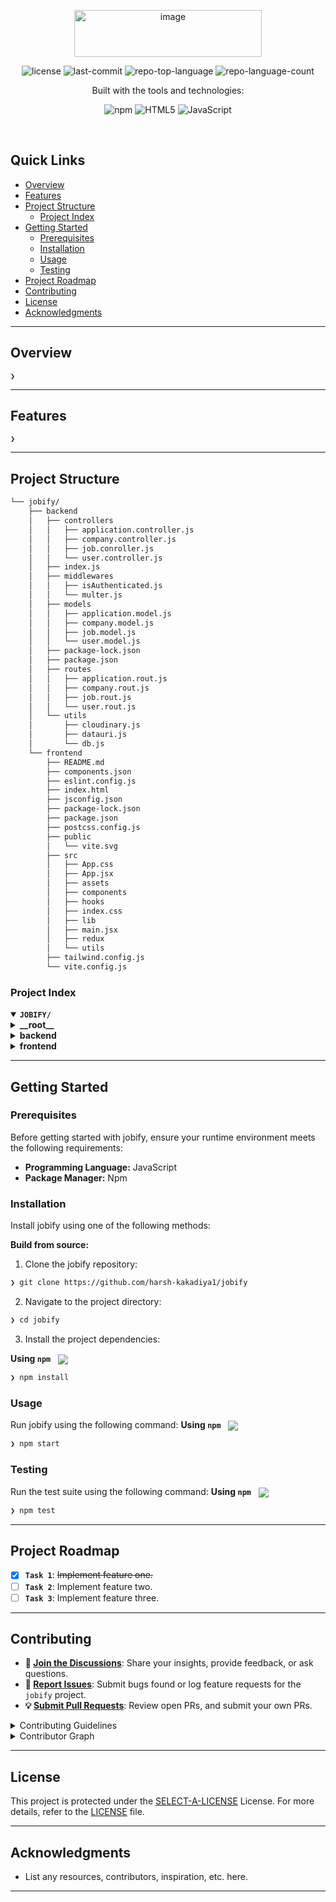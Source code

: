 <p align="center">
	<img width="300" height="75" alt="image" src="https://github.com/user-attachments/assets/2255bfc9-dd6f-4ed7-a4a3-badfcfce453b" />

</p>
<p align="center">
	
</p>
<p align="center">
	<img src="https://img.shields.io/github/license/harsh-kakadiya1/jobify?style=plastic&logo=opensourceinitiative&logoColor=white&color=0080ff" alt="license">
	<img src="https://img.shields.io/github/last-commit/harsh-kakadiya1/jobify?style=plastic&logo=git&logoColor=white&color=0080ff" alt="last-commit">
	<img src="https://img.shields.io/github/languages/top/harsh-kakadiya1/jobify?style=plastic&color=0080ff" alt="repo-top-language">
	<img src="https://img.shields.io/github/languages/count/harsh-kakadiya1/jobify?style=plastic&color=0080ff" alt="repo-language-count">
</p>
<p align="center">Built with the tools and technologies:</p>
<p align="center">
	<img src="https://img.shields.io/badge/npm-CB3837.svg?style=plastic&logo=npm&logoColor=white" alt="npm">
	<img src="https://img.shields.io/badge/HTML5-E34F26.svg?style=plastic&logo=HTML5&logoColor=white" alt="HTML5">
	<img src="https://img.shields.io/badge/JavaScript-F7DF1E.svg?style=plastic&logo=JavaScript&logoColor=black" alt="JavaScript">
</p>
<br>

##  Quick Links

- [ Overview](#-overview)
- [ Features](#-features)
- [ Project Structure](#-project-structure)
  - [ Project Index](#-project-index)
- [ Getting Started](#-getting-started)
  - [ Prerequisites](#-prerequisites)
  - [ Installation](#-installation)
  - [ Usage](#-usage)
  - [ Testing](#-testing)
- [ Project Roadmap](#-project-roadmap)
- [ Contributing](#-contributing)
- [ License](#-license)
- [ Acknowledgments](#-acknowledgments)

---

##  Overview

<code>❯ </code>

---

##  Features

<code>❯ </code>

---

##  Project Structure

```sh
└── jobify/
    ├── backend
    │   ├── controllers
    │   │   ├── application.controller.js
    │   │   ├── company.controller.js
    │   │   ├── job.conroller.js
    │   │   └── user.controller.js
    │   ├── index.js
    │   ├── middlewares
    │   │   ├── isAuthenticated.js
    │   │   └── multer.js
    │   ├── models
    │   │   ├── application.model.js
    │   │   ├── company.model.js
    │   │   ├── job.model.js
    │   │   └── user.model.js
    │   ├── package-lock.json
    │   ├── package.json
    │   ├── routes
    │   │   ├── application.rout.js
    │   │   ├── company.rout.js
    │   │   ├── job.rout.js
    │   │   └── user.rout.js
    │   └── utils
    │       ├── cloudinary.js
    │       ├── datauri.js
    │       └── db.js
    └── frontend
        ├── README.md
        ├── components.json
        ├── eslint.config.js
        ├── index.html
        ├── jsconfig.json
        ├── package-lock.json
        ├── package.json
        ├── postcss.config.js
        ├── public
        │   └── vite.svg
        ├── src
        │   ├── App.css
        │   ├── App.jsx
        │   ├── assets
        │   ├── components
        │   ├── hooks
        │   ├── index.css
        │   ├── lib
        │   ├── main.jsx
        │   ├── redux
        │   └── utils
        ├── tailwind.config.js
        └── vite.config.js
```


###  Project Index
<details open>
	<summary><b><code>JOBIFY/</code></b></summary>
	<details> <!-- __root__ Submodule -->
		<summary><b>__root__</b></summary>
		<blockquote>
			<table>
			</table>
		</blockquote>
	</details>
	<details> <!-- backend Submodule -->
		<summary><b>backend</b></summary>
		<blockquote>
			<table>
			<tr>
				<td><b><a href='https://github.com/harsh-kakadiya1/jobify/blob/master/backend/package-lock.json'>package-lock.json</a></b></td>
				<td><code>❯ REPLACE-ME</code></td>
			</tr>
			<tr>
				<td><b><a href='https://github.com/harsh-kakadiya1/jobify/blob/master/backend/index.js'>index.js</a></b></td>
				<td><code>❯ REPLACE-ME</code></td>
			</tr>
			<tr>
				<td><b><a href='https://github.com/harsh-kakadiya1/jobify/blob/master/backend/package.json'>package.json</a></b></td>
				<td><code>❯ REPLACE-ME</code></td>
			</tr>
			</table>
			<details>
				<summary><b>middlewares</b></summary>
				<blockquote>
					<table>
					<tr>
						<td><b><a href='https://github.com/harsh-kakadiya1/jobify/blob/master/backend/middlewares/isAuthenticated.js'>isAuthenticated.js</a></b></td>
						<td><code>❯ REPLACE-ME</code></td>
					</tr>
					<tr>
						<td><b><a href='https://github.com/harsh-kakadiya1/jobify/blob/master/backend/middlewares/multer.js'>multer.js</a></b></td>
						<td><code>❯ REPLACE-ME</code></td>
					</tr>
					</table>
				</blockquote>
			</details>
			<details>
				<summary><b>controllers</b></summary>
				<blockquote>
					<table>
					<tr>
						<td><b><a href='https://github.com/harsh-kakadiya1/jobify/blob/master/backend/controllers/user.controller.js'>user.controller.js</a></b></td>
						<td><code>❯ REPLACE-ME</code></td>
					</tr>
					<tr>
						<td><b><a href='https://github.com/harsh-kakadiya1/jobify/blob/master/backend/controllers/company.controller.js'>company.controller.js</a></b></td>
						<td><code>❯ REPLACE-ME</code></td>
					</tr>
					<tr>
						<td><b><a href='https://github.com/harsh-kakadiya1/jobify/blob/master/backend/controllers/application.controller.js'>application.controller.js</a></b></td>
						<td><code>❯ REPLACE-ME</code></td>
					</tr>
					<tr>
						<td><b><a href='https://github.com/harsh-kakadiya1/jobify/blob/master/backend/controllers/job.conroller.js'>job.conroller.js</a></b></td>
						<td><code>❯ REPLACE-ME</code></td>
					</tr>
					</table>
				</blockquote>
			</details>
			<details>
				<summary><b>models</b></summary>
				<blockquote>
					<table>
					<tr>
						<td><b><a href='https://github.com/harsh-kakadiya1/jobify/blob/master/backend/models/job.model.js'>job.model.js</a></b></td>
						<td><code>❯ REPLACE-ME</code></td>
					</tr>
					<tr>
						<td><b><a href='https://github.com/harsh-kakadiya1/jobify/blob/master/backend/models/user.model.js'>user.model.js</a></b></td>
						<td><code>❯ REPLACE-ME</code></td>
					</tr>
					<tr>
						<td><b><a href='https://github.com/harsh-kakadiya1/jobify/blob/master/backend/models/company.model.js'>company.model.js</a></b></td>
						<td><code>❯ REPLACE-ME</code></td>
					</tr>
					<tr>
						<td><b><a href='https://github.com/harsh-kakadiya1/jobify/blob/master/backend/models/application.model.js'>application.model.js</a></b></td>
						<td><code>❯ REPLACE-ME</code></td>
					</tr>
					</table>
				</blockquote>
			</details>
			<details>
				<summary><b>routes</b></summary>
				<blockquote>
					<table>
					<tr>
						<td><b><a href='https://github.com/harsh-kakadiya1/jobify/blob/master/backend/routes/user.rout.js'>user.rout.js</a></b></td>
						<td><code>❯ REPLACE-ME</code></td>
					</tr>
					<tr>
						<td><b><a href='https://github.com/harsh-kakadiya1/jobify/blob/master/backend/routes/company.rout.js'>company.rout.js</a></b></td>
						<td><code>❯ REPLACE-ME</code></td>
					</tr>
					<tr>
						<td><b><a href='https://github.com/harsh-kakadiya1/jobify/blob/master/backend/routes/job.rout.js'>job.rout.js</a></b></td>
						<td><code>❯ REPLACE-ME</code></td>
					</tr>
					<tr>
						<td><b><a href='https://github.com/harsh-kakadiya1/jobify/blob/master/backend/routes/application.rout.js'>application.rout.js</a></b></td>
						<td><code>❯ REPLACE-ME</code></td>
					</tr>
					</table>
				</blockquote>
			</details>
			<details>
				<summary><b>utils</b></summary>
				<blockquote>
					<table>
					<tr>
						<td><b><a href='https://github.com/harsh-kakadiya1/jobify/blob/master/backend/utils/db.js'>db.js</a></b></td>
						<td><code>❯ REPLACE-ME</code></td>
					</tr>
					<tr>
						<td><b><a href='https://github.com/harsh-kakadiya1/jobify/blob/master/backend/utils/datauri.js'>datauri.js</a></b></td>
						<td><code>❯ REPLACE-ME</code></td>
					</tr>
					<tr>
						<td><b><a href='https://github.com/harsh-kakadiya1/jobify/blob/master/backend/utils/cloudinary.js'>cloudinary.js</a></b></td>
						<td><code>❯ REPLACE-ME</code></td>
					</tr>
					</table>
				</blockquote>
			</details>
		</blockquote>
	</details>
	<details> <!-- frontend Submodule -->
		<summary><b>frontend</b></summary>
		<blockquote>
			<table>
			<tr>
				<td><b><a href='https://github.com/harsh-kakadiya1/jobify/blob/master/frontend/postcss.config.js'>postcss.config.js</a></b></td>
				<td><code>❯ REPLACE-ME</code></td>
			</tr>
			<tr>
				<td><b><a href='https://github.com/harsh-kakadiya1/jobify/blob/master/frontend/package-lock.json'>package-lock.json</a></b></td>
				<td><code>❯ REPLACE-ME</code></td>
			</tr>
			<tr>
				<td><b><a href='https://github.com/harsh-kakadiya1/jobify/blob/master/frontend/tailwind.config.js'>tailwind.config.js</a></b></td>
				<td><code>❯ REPLACE-ME</code></td>
			</tr>
			<tr>
				<td><b><a href='https://github.com/harsh-kakadiya1/jobify/blob/master/frontend/vite.config.js'>vite.config.js</a></b></td>
				<td><code>❯ REPLACE-ME</code></td>
			</tr>
			<tr>
				<td><b><a href='https://github.com/harsh-kakadiya1/jobify/blob/master/frontend/jsconfig.json'>jsconfig.json</a></b></td>
				<td><code>❯ REPLACE-ME</code></td>
			</tr>
			<tr>
				<td><b><a href='https://github.com/harsh-kakadiya1/jobify/blob/master/frontend/package.json'>package.json</a></b></td>
				<td><code>❯ REPLACE-ME</code></td>
			</tr>
			<tr>
				<td><b><a href='https://github.com/harsh-kakadiya1/jobify/blob/master/frontend/index.html'>index.html</a></b></td>
				<td><code>❯ REPLACE-ME</code></td>
			</tr>
			<tr>
				<td><b><a href='https://github.com/harsh-kakadiya1/jobify/blob/master/frontend/components.json'>components.json</a></b></td>
				<td><code>❯ REPLACE-ME</code></td>
			</tr>
			<tr>
				<td><b><a href='https://github.com/harsh-kakadiya1/jobify/blob/master/frontend/eslint.config.js'>eslint.config.js</a></b></td>
				<td><code>❯ REPLACE-ME</code></td>
			</tr>
			</table>
			<details>
				<summary><b>src</b></summary>
				<blockquote>
					<table>
					<tr>
						<td><b><a href='https://github.com/harsh-kakadiya1/jobify/blob/master/frontend/src/index.css'>index.css</a></b></td>
						<td><code>❯ REPLACE-ME</code></td>
					</tr>
					<tr>
						<td><b><a href='https://github.com/harsh-kakadiya1/jobify/blob/master/frontend/src/App.css'>App.css</a></b></td>
						<td><code>❯ REPLACE-ME</code></td>
					</tr>
					<tr>
						<td><b><a href='https://github.com/harsh-kakadiya1/jobify/blob/master/frontend/src/App.jsx'>App.jsx</a></b></td>
						<td><code>❯ REPLACE-ME</code></td>
					</tr>
					<tr>
						<td><b><a href='https://github.com/harsh-kakadiya1/jobify/blob/master/frontend/src/main.jsx'>main.jsx</a></b></td>
						<td><code>❯ REPLACE-ME</code></td>
					</tr>
					</table>
					<details>
						<summary><b>lib</b></summary>
						<blockquote>
							<table>
							<tr>
								<td><b><a href='https://github.com/harsh-kakadiya1/jobify/blob/master/frontend/src/lib/utils.js'>utils.js</a></b></td>
								<td><code>❯ REPLACE-ME</code></td>
							</tr>
							</table>
						</blockquote>
					</details>
					<details>
						<summary><b>components</b></summary>
						<blockquote>
							<table>
							<tr>
								<td><b><a href='https://github.com/harsh-kakadiya1/jobify/blob/master/frontend/src/components/LatestJobs.jsx'>LatestJobs.jsx</a></b></td>
								<td><code>❯ REPLACE-ME</code></td>
							</tr>
							<tr>
								<td><b><a href='https://github.com/harsh-kakadiya1/jobify/blob/master/frontend/src/components/Browse.jsx'>Browse.jsx</a></b></td>
								<td><code>❯ REPLACE-ME</code></td>
							</tr>
							<tr>
								<td><b><a href='https://github.com/harsh-kakadiya1/jobify/blob/master/frontend/src/components/FillterCard.jsx'>FillterCard.jsx</a></b></td>
								<td><code>❯ REPLACE-ME</code></td>
							</tr>
							<tr>
								<td><b><a href='https://github.com/harsh-kakadiya1/jobify/blob/master/frontend/src/components/HeroSection.jsx'>HeroSection.jsx</a></b></td>
								<td><code>❯ REPLACE-ME</code></td>
							</tr>
							<tr>
								<td><b><a href='https://github.com/harsh-kakadiya1/jobify/blob/master/frontend/src/components/UpdateProfileDialog.jsx'>UpdateProfileDialog.jsx</a></b></td>
								<td><code>❯ REPLACE-ME</code></td>
							</tr>
							<tr>
								<td><b><a href='https://github.com/harsh-kakadiya1/jobify/blob/master/frontend/src/components/Profile.jsx'>Profile.jsx</a></b></td>
								<td><code>❯ REPLACE-ME</code></td>
							</tr>
							<tr>
								<td><b><a href='https://github.com/harsh-kakadiya1/jobify/blob/master/frontend/src/components/job.jsx'>job.jsx</a></b></td>
								<td><code>❯ REPLACE-ME</code></td>
							</tr>
							<tr>
								<td><b><a href='https://github.com/harsh-kakadiya1/jobify/blob/master/frontend/src/components/LatestJobCard.jsx'>LatestJobCard.jsx</a></b></td>
								<td><code>❯ REPLACE-ME</code></td>
							</tr>
							<tr>
								<td><b><a href='https://github.com/harsh-kakadiya1/jobify/blob/master/frontend/src/components/CategoryCarousel.jsx'>CategoryCarousel.jsx</a></b></td>
								<td><code>❯ REPLACE-ME</code></td>
							</tr>
							<tr>
								<td><b><a href='https://github.com/harsh-kakadiya1/jobify/blob/master/frontend/src/components/Jobs.jsx'>Jobs.jsx</a></b></td>
								<td><code>❯ REPLACE-ME</code></td>
							</tr>
							<tr>
								<td><b><a href='https://github.com/harsh-kakadiya1/jobify/blob/master/frontend/src/components/Footer.jsx'>Footer.jsx</a></b></td>
								<td><code>❯ REPLACE-ME</code></td>
							</tr>
							<tr>
								<td><b><a href='https://github.com/harsh-kakadiya1/jobify/blob/master/frontend/src/components/AppliedJobTable.jsx'>AppliedJobTable.jsx</a></b></td>
								<td><code>❯ REPLACE-ME</code></td>
							</tr>
							<tr>
								<td><b><a href='https://github.com/harsh-kakadiya1/jobify/blob/master/frontend/src/components/JobDescription.jsx'>JobDescription.jsx</a></b></td>
								<td><code>❯ REPLACE-ME</code></td>
							</tr>
							<tr>
								<td><b><a href='https://github.com/harsh-kakadiya1/jobify/blob/master/frontend/src/components/Home.jsx'>Home.jsx</a></b></td>
								<td><code>❯ REPLACE-ME</code></td>
							</tr>
							</table>
							<details>
								<summary><b>shared</b></summary>
								<blockquote>
									<table>
									<tr>
										<td><b><a href='https://github.com/harsh-kakadiya1/jobify/blob/master/frontend/src/components/shared/Navbar.jsx'>Navbar.jsx</a></b></td>
										<td><code>❯ REPLACE-ME</code></td>
									</tr>
									</table>
								</blockquote>
							</details>
							<details>
								<summary><b>auth</b></summary>
								<blockquote>
									<table>
									<tr>
										<td><b><a href='https://github.com/harsh-kakadiya1/jobify/blob/master/frontend/src/components/auth/Signup.jsx'>Signup.jsx</a></b></td>
										<td><code>❯ REPLACE-ME</code></td>
									</tr>
									<tr>
										<td><b><a href='https://github.com/harsh-kakadiya1/jobify/blob/master/frontend/src/components/auth/Login.jsx'>Login.jsx</a></b></td>
										<td><code>❯ REPLACE-ME</code></td>
									</tr>
									</table>
								</blockquote>
							</details>
							<details>
								<summary><b>admin</b></summary>
								<blockquote>
									<table>
									<tr>
										<td><b><a href='https://github.com/harsh-kakadiya1/jobify/blob/master/frontend/src/components/admin/ProtectedRoute.jsx'>ProtectedRoute.jsx</a></b></td>
										<td><code>❯ REPLACE-ME</code></td>
									</tr>
									<tr>
										<td><b><a href='https://github.com/harsh-kakadiya1/jobify/blob/master/frontend/src/components/admin/CompanyJob.jsx'>CompanyJob.jsx</a></b></td>
										<td><code>❯ REPLACE-ME</code></td>
									</tr>
									<tr>
										<td><b><a href='https://github.com/harsh-kakadiya1/jobify/blob/master/frontend/src/components/admin/CompanayCreate.jsx'>CompanayCreate.jsx</a></b></td>
										<td><code>❯ REPLACE-ME</code></td>
									</tr>
									<tr>
										<td><b><a href='https://github.com/harsh-kakadiya1/jobify/blob/master/frontend/src/components/admin/ApplicantsTable.jsx'>ApplicantsTable.jsx</a></b></td>
										<td><code>❯ REPLACE-ME</code></td>
									</tr>
									<tr>
										<td><b><a href='https://github.com/harsh-kakadiya1/jobify/blob/master/frontend/src/components/admin/Postjob.jsx'>Postjob.jsx</a></b></td>
										<td><code>❯ REPLACE-ME</code></td>
									</tr>
									<tr>
										<td><b><a href='https://github.com/harsh-kakadiya1/jobify/blob/master/frontend/src/components/admin/CompaniesTable.jsx'>CompaniesTable.jsx</a></b></td>
										<td><code>❯ REPLACE-ME</code></td>
									</tr>
									<tr>
										<td><b><a href='https://github.com/harsh-kakadiya1/jobify/blob/master/frontend/src/components/admin/Applicants.jsx'>Applicants.jsx</a></b></td>
										<td><code>❯ REPLACE-ME</code></td>
									</tr>
									<tr>
										<td><b><a href='https://github.com/harsh-kakadiya1/jobify/blob/master/frontend/src/components/admin/CompanySetup.jsx'>CompanySetup.jsx</a></b></td>
										<td><code>❯ REPLACE-ME</code></td>
									</tr>
									<tr>
										<td><b><a href='https://github.com/harsh-kakadiya1/jobify/blob/master/frontend/src/components/admin/Companies.jsx'>Companies.jsx</a></b></td>
										<td><code>❯ REPLACE-ME</code></td>
									</tr>
									<tr>
										<td><b><a href='https://github.com/harsh-kakadiya1/jobify/blob/master/frontend/src/components/admin/AdminJobsTable.jsx'>AdminJobsTable.jsx</a></b></td>
										<td><code>❯ REPLACE-ME</code></td>
									</tr>
									</table>
								</blockquote>
							</details>
							<details>
								<summary><b>ui</b></summary>
								<blockquote>
									<table>
									<tr>
										<td><b><a href='https://github.com/harsh-kakadiya1/jobify/blob/master/frontend/src/components/ui/avatar.jsx'>avatar.jsx</a></b></td>
										<td><code>❯ REPLACE-ME</code></td>
									</tr>
									<tr>
										<td><b><a href='https://github.com/harsh-kakadiya1/jobify/blob/master/frontend/src/components/ui/table.jsx'>table.jsx</a></b></td>
										<td><code>❯ REPLACE-ME</code></td>
									</tr>
									<tr>
										<td><b><a href='https://github.com/harsh-kakadiya1/jobify/blob/master/frontend/src/components/ui/popover.jsx'>popover.jsx</a></b></td>
										<td><code>❯ REPLACE-ME</code></td>
									</tr>
									<tr>
										<td><b><a href='https://github.com/harsh-kakadiya1/jobify/blob/master/frontend/src/components/ui/label.jsx'>label.jsx</a></b></td>
										<td><code>❯ REPLACE-ME</code></td>
									</tr>
									<tr>
										<td><b><a href='https://github.com/harsh-kakadiya1/jobify/blob/master/frontend/src/components/ui/button.jsx'>button.jsx</a></b></td>
										<td><code>❯ REPLACE-ME</code></td>
									</tr>
									<tr>
										<td><b><a href='https://github.com/harsh-kakadiya1/jobify/blob/master/frontend/src/components/ui/select.jsx'>select.jsx</a></b></td>
										<td><code>❯ REPLACE-ME</code></td>
									</tr>
									<tr>
										<td><b><a href='https://github.com/harsh-kakadiya1/jobify/blob/master/frontend/src/components/ui/input.jsx'>input.jsx</a></b></td>
										<td><code>❯ REPLACE-ME</code></td>
									</tr>
									<tr>
										<td><b><a href='https://github.com/harsh-kakadiya1/jobify/blob/master/frontend/src/components/ui/dialog.jsx'>dialog.jsx</a></b></td>
										<td><code>❯ REPLACE-ME</code></td>
									</tr>
									<tr>
										<td><b><a href='https://github.com/harsh-kakadiya1/jobify/blob/master/frontend/src/components/ui/carousel.jsx'>carousel.jsx</a></b></td>
										<td><code>❯ REPLACE-ME</code></td>
									</tr>
									<tr>
										<td><b><a href='https://github.com/harsh-kakadiya1/jobify/blob/master/frontend/src/components/ui/badge.jsx'>badge.jsx</a></b></td>
										<td><code>❯ REPLACE-ME</code></td>
									</tr>
									<tr>
										<td><b><a href='https://github.com/harsh-kakadiya1/jobify/blob/master/frontend/src/components/ui/radio-group.jsx'>radio-group.jsx</a></b></td>
										<td><code>❯ REPLACE-ME</code></td>
									</tr>
									<tr>
										<td><b><a href='https://github.com/harsh-kakadiya1/jobify/blob/master/frontend/src/components/ui/sonner.jsx'>sonner.jsx</a></b></td>
										<td><code>❯ REPLACE-ME</code></td>
									</tr>
									</table>
								</blockquote>
							</details>
						</blockquote>
					</details>
					<details>
						<summary><b>hooks</b></summary>
						<blockquote>
							<table>
							<tr>
								<td><b><a href='https://github.com/harsh-kakadiya1/jobify/blob/master/frontend/src/hooks/useGetCompanyById.jsx'>useGetCompanyById.jsx</a></b></td>
								<td><code>❯ REPLACE-ME</code></td>
							</tr>
							<tr>
								<td><b><a href='https://github.com/harsh-kakadiya1/jobify/blob/master/frontend/src/hooks/useGetAllCompanies.jsx'>useGetAllCompanies.jsx</a></b></td>
								<td><code>❯ REPLACE-ME</code></td>
							</tr>
							<tr>
								<td><b><a href='https://github.com/harsh-kakadiya1/jobify/blob/master/frontend/src/hooks/useGetAllJobs.jsx'>useGetAllJobs.jsx</a></b></td>
								<td><code>❯ REPLACE-ME</code></td>
							</tr>
							<tr>
								<td><b><a href='https://github.com/harsh-kakadiya1/jobify/blob/master/frontend/src/hooks/useGetApliedjobs.jsx'>useGetApliedjobs.jsx</a></b></td>
								<td><code>❯ REPLACE-ME</code></td>
							</tr>
							<tr>
								<td><b><a href='https://github.com/harsh-kakadiya1/jobify/blob/master/frontend/src/hooks/useGetAllAdminJobs.jsx'>useGetAllAdminJobs.jsx</a></b></td>
								<td><code>❯ REPLACE-ME</code></td>
							</tr>
							</table>
						</blockquote>
					</details>
					<details>
						<summary><b>redux</b></summary>
						<blockquote>
							<table>
							<tr>
								<td><b><a href='https://github.com/harsh-kakadiya1/jobify/blob/master/frontend/src/redux/authSlice.js'>authSlice.js</a></b></td>
								<td><code>❯ REPLACE-ME</code></td>
							</tr>
							<tr>
								<td><b><a href='https://github.com/harsh-kakadiya1/jobify/blob/master/frontend/src/redux/applicationSlice.js'>applicationSlice.js</a></b></td>
								<td><code>❯ REPLACE-ME</code></td>
							</tr>
							<tr>
								<td><b><a href='https://github.com/harsh-kakadiya1/jobify/blob/master/frontend/src/redux/jobSlice.js'>jobSlice.js</a></b></td>
								<td><code>❯ REPLACE-ME</code></td>
							</tr>
							<tr>
								<td><b><a href='https://github.com/harsh-kakadiya1/jobify/blob/master/frontend/src/redux/companySlice.js'>companySlice.js</a></b></td>
								<td><code>❯ REPLACE-ME</code></td>
							</tr>
							<tr>
								<td><b><a href='https://github.com/harsh-kakadiya1/jobify/blob/master/frontend/src/redux/store.js'>store.js</a></b></td>
								<td><code>❯ REPLACE-ME</code></td>
							</tr>
							</table>
						</blockquote>
					</details>
					<details>
						<summary><b>utils</b></summary>
						<blockquote>
							<table>
							<tr>
								<td><b><a href='https://github.com/harsh-kakadiya1/jobify/blob/master/frontend/src/utils/constant.js'>constant.js</a></b></td>
								<td><code>❯ REPLACE-ME</code></td>
							</tr>
							</table>
						</blockquote>
					</details>
				</blockquote>
			</details>
		</blockquote>
	</details>
</details>

---
##  Getting Started

###  Prerequisites

Before getting started with jobify, ensure your runtime environment meets the following requirements:

- **Programming Language:** JavaScript
- **Package Manager:** Npm


###  Installation

Install jobify using one of the following methods:

**Build from source:**

1. Clone the jobify repository:
```sh
❯ git clone https://github.com/harsh-kakadiya1/jobify
```

2. Navigate to the project directory:
```sh
❯ cd jobify
```

3. Install the project dependencies:


**Using `npm`** &nbsp; [<img align="center" src="https://img.shields.io/badge/npm-CB3837.svg?style={badge_style}&logo=npm&logoColor=white" />](https://www.npmjs.com/)

```sh
❯ npm install
```




###  Usage
Run jobify using the following command:
**Using `npm`** &nbsp; [<img align="center" src="https://img.shields.io/badge/npm-CB3837.svg?style={badge_style}&logo=npm&logoColor=white" />](https://www.npmjs.com/)

```sh
❯ npm start
```


###  Testing
Run the test suite using the following command:
**Using `npm`** &nbsp; [<img align="center" src="https://img.shields.io/badge/npm-CB3837.svg?style={badge_style}&logo=npm&logoColor=white" />](https://www.npmjs.com/)

```sh
❯ npm test
```


---
##  Project Roadmap

- [X] **`Task 1`**: <strike>Implement feature one.</strike>
- [ ] **`Task 2`**: Implement feature two.
- [ ] **`Task 3`**: Implement feature three.

---

##  Contributing

- **💬 [Join the Discussions](https://github.com/harsh-kakadiya1/jobify/discussions)**: Share your insights, provide feedback, or ask questions.
- **🐛 [Report Issues](https://github.com/harsh-kakadiya1/jobify/issues)**: Submit bugs found or log feature requests for the `jobify` project.
- **💡 [Submit Pull Requests](https://github.com/harsh-kakadiya1/jobify/blob/main/CONTRIBUTING.md)**: Review open PRs, and submit your own PRs.

<details closed>
<summary>Contributing Guidelines</summary>

1. **Fork the Repository**: Start by forking the project repository to your github account.
2. **Clone Locally**: Clone the forked repository to your local machine using a git client.
   ```sh
   git clone https://github.com/harsh-kakadiya1/jobify
   ```
3. **Create a New Branch**: Always work on a new branch, giving it a descriptive name.
   ```sh
   git checkout -b new-feature-x
   ```
4. **Make Your Changes**: Develop and test your changes locally.
5. **Commit Your Changes**: Commit with a clear message describing your updates.
   ```sh
   git commit -m 'Implemented new feature x.'
   ```
6. **Push to github**: Push the changes to your forked repository.
   ```sh
   git push origin new-feature-x
   ```
7. **Submit a Pull Request**: Create a PR against the original project repository. Clearly describe the changes and their motivations.
8. **Review**: Once your PR is reviewed and approved, it will be merged into the main branch. Congratulations on your contribution!
</details>

<details closed>
<summary>Contributor Graph</summary>
<br>
<p align="left">
   <a href="https://github.com{/harsh-kakadiya1/jobify/}graphs/contributors">
      <img src="https://contrib.rocks/image?repo=harsh-kakadiya1/jobify">
   </a>
</p>
</details>

---

##  License

This project is protected under the [SELECT-A-LICENSE](https://choosealicense.com/licenses) License. For more details, refer to the [LICENSE](https://choosealicense.com/licenses/) file.

---

##  Acknowledgments

- List any resources, contributors, inspiration, etc. here.

---
